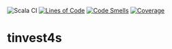 ![Scala CI](https://github.com/a-khakimov/tinvest4s/workflows/Scala%20CI/badge.svg?branch=main)
[![Lines of Code](https://sonarcloud.io/api/project_badges/measure?project=a-khakimov_tinvest4s&metric=ncloc)](https://sonarcloud.io/dashboard?id=a-khakimov_tinvest4s)
[![Code Smells](https://sonarcloud.io/api/project_badges/measure?project=a-khakimov_tinvest4s&metric=code_smells)](https://sonarcloud.io/dashboard?id=a-khakimov_tinvest4s)
[![Coverage](https://sonarcloud.io/api/project_badges/measure?project=a-khakimov_tinvest4s&metric=coverage)](https://sonarcloud.io/dashboard?id=a-khakimov_tinvest4s)

# tinvest4s
